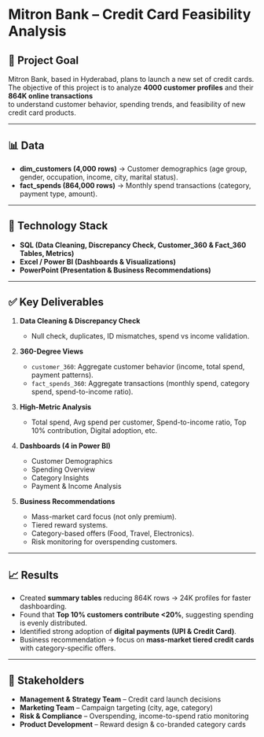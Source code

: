 
# Mitron Bank – Credit Card Feasibility Analysis

## 📌 Project Goal
Mitron Bank, based in Hyderabad, plans to launch a new set of credit cards.  
The objective of this project is to analyze **4000 customer profiles** and their **864K online transactions**  
to understand customer behavior, spending trends, and feasibility of new credit card products.

---

## 📊 Data
- **dim_customers (4,000 rows)** → Customer demographics (age group, gender, occupation, income, city, marital status).  
- **fact_spends (864,000 rows)** → Monthly spend transactions (category, payment type, amount).  

---

## 🔧 Technology Stack
- **SQL (Data Cleaning, Discrepancy Check, Customer_360 & Fact_360 Tables, Metrics)**  
- **Excel / Power BI (Dashboards & Visualizations)**  
- **PowerPoint (Presentation & Business Recommendations)**  

---

## ✅ Key Deliverables
1. **Data Cleaning & Discrepancy Check**  
   - Null check, duplicates, ID mismatches, spend vs income validation.  

2. **360-Degree Views**  
   - `customer_360`: Aggregate customer behavior (income, total spend, payment patterns).  
   - `fact_spends_360`: Aggregate transactions (monthly spend, category spend, spend-to-income ratio).  

3. **High-Metric Analysis**  
   - Total spend, Avg spend per customer, Spend-to-income ratio, Top 10% contribution, Digital adoption, etc.  

4. **Dashboards (4 in Power BI)**  
   - Customer Demographics  
   - Spending Overview  
   - Category Insights  
   - Payment & Income Analysis  

5. **Business Recommendations**  
   - Mass-market card focus (not only premium).  
   - Tiered reward systems.  
   - Category-based offers (Food, Travel, Electronics).  
   - Risk monitoring for overspending customers.  

---

## 📈 Results
- Created **summary tables** reducing 864K rows → 24K profiles for faster dashboarding.  
- Found that **Top 10% customers contribute <20%**, suggesting spending is evenly distributed.  
- Identified strong adoption of **digital payments (UPI & Credit Card)**.  
- Business recommendation → focus on **mass-market tiered credit cards** with category-specific offers.  

---

## 👤 Stakeholders
- **Management & Strategy Team** – Credit card launch decisions  
- **Marketing Team** – Campaign targeting (city, age, category)  
- **Risk & Compliance** – Overspending, income-to-spend ratio monitoring  
- **Product Development** – Reward design & co-branded category cards  
